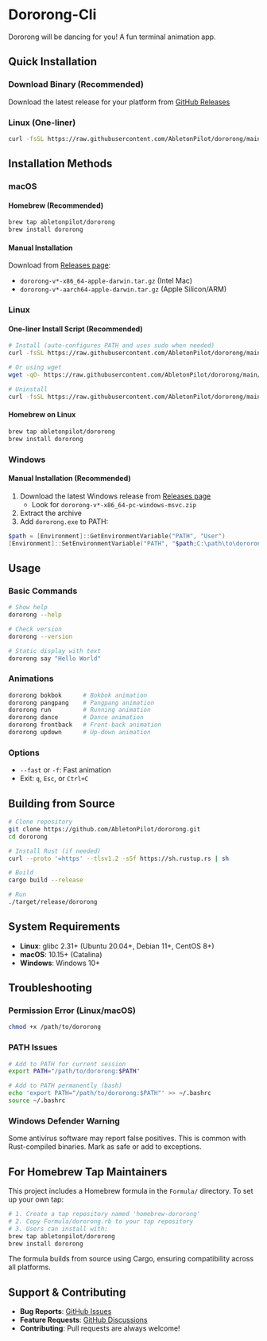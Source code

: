 # Dororong-Cli

Dororong will be dancing for you! A fun terminal animation app.

## Quick Installation

### Download Binary (Recommended)
Download the latest release for your platform from [GitHub Releases](https://github.com/AbletonPilot/dororong/releases)

### Linux (One-liner)
```bash
curl -fsSL https://raw.githubusercontent.com/AbletonPilot/dororong/main/install/install.sh | bash
```

## Installation Methods

### macOS

#### Homebrew (Recommended)
```bash
brew tap abletonpilot/dororong
brew install dororong
```

#### Manual Installation
Download from [Releases page](https://github.com/AbletonPilot/dororong/releases):
- `dororong-v*-x86_64-apple-darwin.tar.gz` (Intel Mac)
- `dororong-v*-aarch64-apple-darwin.tar.gz` (Apple Silicon/ARM)

### Linux

#### One-liner Install Script (Recommended)
```bash
# Install (auto-configures PATH and uses sudo when needed)
curl -fsSL https://raw.githubusercontent.com/AbletonPilot/dororong/main/install/install.sh | bash

# Or using wget
wget -qO- https://raw.githubusercontent.com/AbletonPilot/dororong/main/install/install.sh | bash

# Uninstall
curl -fsSL https://raw.githubusercontent.com/AbletonPilot/dororong/main/install/uninstall.sh | bash
```

#### Homebrew on Linux
```bash
brew tap abletonpilot/dororong
brew install dororong
```
### Windows

#### Manual Installation (Recommended)
1. Download the latest Windows release from [Releases page](https://github.com/AbletonPilot/dororong/releases)
   - Look for `dororong-v*-x86_64-pc-windows-msvc.zip`
2. Extract the archive
3. Add `dororong.exe` to PATH:

```powershell
$path = [Environment]::GetEnvironmentVariable("PATH", "User")
[Environment]::SetEnvironmentVariable("PATH", "$path;C:\path\to\dororong", "User")
```

## Usage

### Basic Commands
```bash
# Show help
dororong --help

# Check version
dororong --version

# Static display with text
dororong say "Hello World"
```

### Animations
```bash
dororong bokbok      # Bokbok animation
dororong pangpang    # Pangpang animation
dororong run         # Running animation
dororong dance       # Dance animation
dororong frontback   # Front-back animation
dororong updown      # Up-down animation
```

### Options
- `--fast` or `-f`: Fast animation
- Exit: `q`, `Esc`, or `Ctrl+C`

## Building from Source

```bash
# Clone repository
git clone https://github.com/AbletonPilot/dororong.git
cd dororong

# Install Rust (if needed)
curl --proto '=https' --tlsv1.2 -sSf https://sh.rustup.rs | sh

# Build
cargo build --release

# Run
./target/release/dororong
```

## System Requirements

- **Linux**: glibc 2.31+ (Ubuntu 20.04+, Debian 11+, CentOS 8+)
- **macOS**: 10.15+ (Catalina)
- **Windows**: Windows 10+

## Troubleshooting

### Permission Error (Linux/macOS)
```bash
chmod +x /path/to/dororong
```

### PATH Issues
```bash
# Add to PATH for current session
export PATH="/path/to/dororong:$PATH"

# Add to PATH permanently (bash)
echo 'export PATH="/path/to/dororong:$PATH"' >> ~/.bashrc
source ~/.bashrc
```

### Windows Defender Warning
Some antivirus software may report false positives. This is common with Rust-compiled binaries. Mark as safe or add to exceptions.

## For Homebrew Tap Maintainers

This project includes a Homebrew formula in the `Formula/` directory. To set up your own tap:

```bash
# 1. Create a tap repository named 'homebrew-dororong'
# 2. Copy Formula/dororong.rb to your tap repository
# 3. Users can install with:
brew tap abletonpilot/dororong
brew install dororong
```

The formula builds from source using Cargo, ensuring compatibility across all platforms.

## Support & Contributing

- **Bug Reports**: [GitHub Issues](https://github.com/AbletonPilot/dororong/issues)
- **Feature Requests**: [GitHub Discussions](https://github.com/AbletonPilot/dororong/discussions)
- **Contributing**: Pull requests are always welcome!